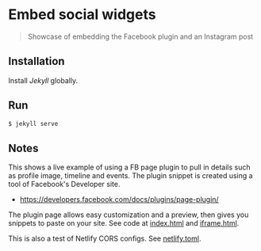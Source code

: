# Embed social widgets
> Showcase of embedding the Facebook plugin and an Instagram post


## Installation

Install _Jekyll_ globally.


## Run

```bash
$ jekyll serve
```


## Notes

This shows a live example of using a FB page plugin to pull in details such as profile image, timeline and events. The plugin snippet is created using a tool of Facebook's Developer site.

- https://developers.facebook.com/docs/plugins/page-plugin/

The plugin page allows easy customization and a preview, then gives you snippets to paste on your site. See code at [index.html](/index.html) and [iframe.html](/iframe.html).

This is also a test of Netlify CORS configs. See [netlify.toml](/netlify.toml).
